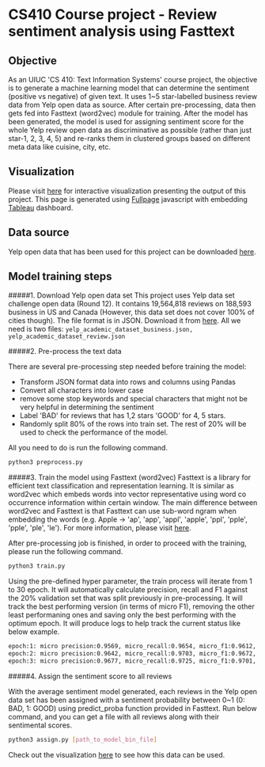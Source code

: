 # CS410 Course project - Review sentiment analysis using Fasttext

## Objective

As an UIUC 'CS 410: Text Information Systems' course project, the objective is to generate a machine learning model 
that can determine the sentiment (positive vs negative) of given text. It uses 1~5 star-labelled business review data 
from Yelp open data as source. After certain pre-processing, data then gets fed into Fasttext (word2vec) module for 
training. After the model has been generated, the model is used for assigning sentiment score for the whole Yelp 
review open data as discriminative as possible (rather than just star-1, 2, 3, 4, 5) and re-ranks them in clustered 
groups based on different meta data like cuisine, city, etc. 

## Visualization

Please visit [here](https://gilcs410.github.io) for interactive visualization presenting the output of this project.
This page is generated using [Fullpage](https://github.com/alvarotrigo/fullpage.js) javascript with embedding 
[Tableau](https://www.tableau.com) dashboard.


## Data source

Yelp open data that has been used for this project can be downloaded [here](https://www.yelp.com/dataset).


## Model training steps

#####1. Download Yelp open data set
This project uses Yelp data set challenge open data (Round 12). It contains 19,564,818 reviews 
on 188,593 business in US and Canada (However, this data set does not cover 100% of cities though). 
The file format is in JSON. Download it from [here](https://www.yelp.com/dataset). All we need is two files: 
`yelp_academic_dataset_business.json, yelp_academic_dataset_review.json`

#####2. Pre-process the text data

There are several pre-processing step needed before training the model:
- Transform JSON format data into rows and columns using Pandas
- Convert all characters into lower case
- remove some stop keywords and special characters that might not be very helpful in determining the sentiment
- Label 'BAD' for reviews that has 1,2 stars 'GOOD' for 4, 5 stars.
- Randomly split 80% of the rows into train set. The rest of 20% will be used to check the performance of the model.

All you need to do is run the following command.
```bash
python3 preprocess.py
```

#####3. Train the model using Fasttext (word2vec)
Fasttext is a library for efficient text classification and representation learning. It is similar as word2vec 
which embeds words into vector representative using word co occurrence information within certain window. 
The main difference between word2vec and Fasttext is that Fasttext can use sub-word ngram when embedding 
the words (e.g. Apple -> 'ap', 'app', 'appl', 'apple', 'ppl', 'pple', 'pple', 'ple', 'le'). For more information, 
please visit [here](https://fasttext.cc/).

After pre-processing job is finished, in order to proceed with the training, please run the following command.
```bash
python3 train.py
```

Using the pre-defined hyper parameter, the train process will iterate from 1 to 30 epoch. It will
automatically calculate precision, recall and F1 against the 20% validation set that was split previously in 
pre-processing. It will track the best performing version (in terms of micro F1), removing the other least performaning 
ones and saving only the best performing with the optimum epoch. It will produce logs to help
track the current status like below example.
```bash
epoch:1: micro precision:0.9569, micro_recall:0.9654, micro_f1:0.9612, macro_precision:0.9259, macro_recall:0.9184, macro_f1:0.9222, lr:0.01, duration:0:05:47 ====> Model improved!!!!
epoch:2: micro precision:0.9642, micro_recall:0.9703, micro_f1:0.9672, macro_precision:0.9373, macro_recall:0.9319, macro_f1:0.9346, lr:0.01, duration:0:07:31 ====> Model improved!!!!
epoch:3: micro precision:0.9677, micro_recall:0.9725, micro_f1:0.9701, macro_precision:0.9426, macro_recall:0.9383, macro_f1:0.9405, lr:0.01, duration:0:09:16 ====> Model improved!!!!
```

#####4. Assign the sentiment score to all reviews

With the average sentiment model generated, each reviews in the Yelp open data set has been assigned with a sentiment 
probability between 0~1 (0: BAD, 1: GOOD) using predict_proba function provided in Fasttext.
Run below command, and you can get a file with all reviews along with their sentimental scores.

```bash
python3 assign.py [path_to_model_bin_file]
```

Check out the visualization [here](https://gilcs410.github.io) to see how this data can be used.
